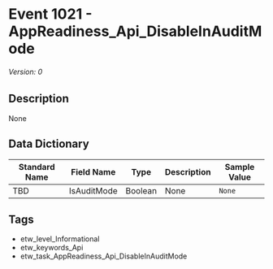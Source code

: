 # Event 1021 - AppReadiness_Api_DisableInAuditMode
###### Version: 0

## Description
None

## Data Dictionary
|Standard Name|Field Name|Type|Description|Sample Value|
|---|---|---|---|---|
|TBD|IsAuditMode|Boolean|None|`None`|

## Tags
* etw_level_Informational
* etw_keywords_Api
* etw_task_AppReadiness_Api_DisableInAuditMode